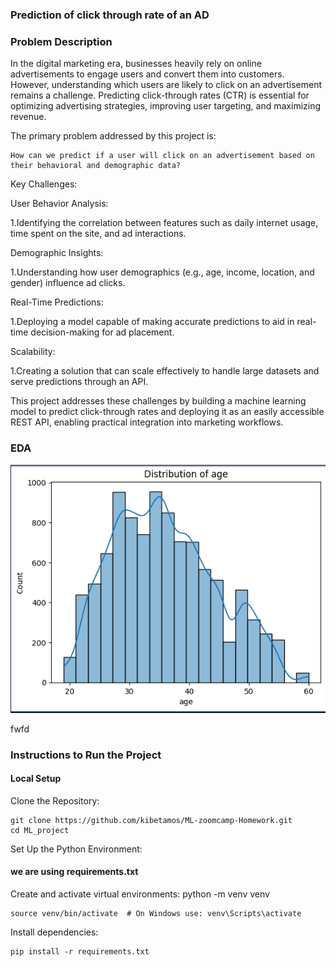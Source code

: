 ### Prediction of click through rate of an AD

### Problem Description
In the digital marketing era, businesses heavily rely on online advertisements to engage users and convert them into customers. However, understanding which users are likely to click on an advertisement remains a challenge. Predicting click-through rates (CTR) is essential for optimizing advertising strategies, improving user targeting, and maximizing revenue.

The primary problem addressed by this project is:

    How can we predict if a user will click on an advertisement based on their behavioral and demographic data?

Key Challenges:

User Behavior Analysis:

1.Identifying the correlation between features such as daily internet usage, time spent on the site, and ad interactions.

Demographic Insights:

1.Understanding how user demographics (e.g., age, income, location, and gender) influence ad clicks.

Real-Time Predictions:

1.Deploying a model capable of making accurate predictions to aid in real-time decision-making for ad placement.

Scalability:

1.Creating a solution that can scale effectively to handle large datasets and serve predictions through an API.


This project addresses these challenges by building a machine learning model to predict click-through rates and deploying it as an easily accessible REST API, enabling practical integration into marketing workflows.



### EDA

![This is an image that shows ](EDA/age.jpg)


fwfd

### Instructions to Run the Project

#### Local Setup
Clone the Repository: 

    git clone https://github.com/kibetamos/ML-zoomcamp-Homework.git
    cd ML_project

Set Up the Python Environment:

#### we are using requirements.txt
Create and activate virtual environments:
    python -m venv venv

    source venv/bin/activate  # On Windows use: venv\Scripts\activate

Install dependencies:

    pip install -r requirements.txt

